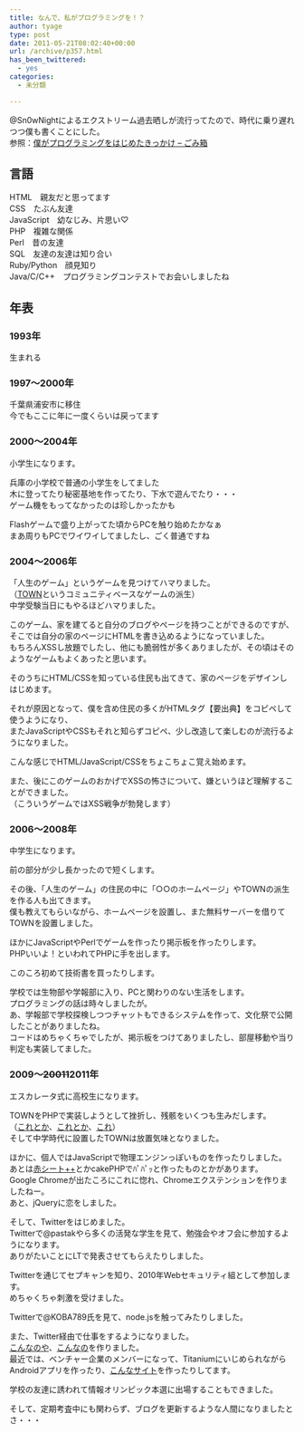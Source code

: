 ```yaml
---
title: なんで、私がプログラミングを！？
author: tyage
type: post
date: 2011-05-21T08:02:40+00:00
url: /archive/p357.html
has_been_twittered:
  - yes
categories:
  - 未分類

---
```

<p>@Sn0wNightによるエクストリーム過去晒しが流行ってたので、時代に乗り遅れつつ僕も書くことにした。<br />
参照：<a href="http://b.zero-signal.net/?p=1704">僕がプログラミングをはじめたきっかけ &#8211; ごみ箱</a></p>
<h2>言語</h2>
<p>HTML　親友だと思ってます<br />
CSS　たぶん友達<br />
JavaScript　幼なじみ、片思い♡<br />
PHP　複雑な関係<br />
Perl　昔の友達<br />
SQL　友達の友達は知り合い<br />
Ruby/Python　顔見知り<br />
Java/C/C++　プログラミングコンテストでお会いしましたね<br />
<!--more--></p>
<h2>年表</h2>
<h3>1993年</h3>
<p>生まれる</p>
<h3>1997～2000年</h3>
<p>千葉県浦安市に移住<br />
今でもここに年に一度くらいは戻ってます</p>
<h3>2000～2004年</h3>
<p> 小学生になります。</p>
<p>兵庫の小学校で普通の小学生をしてました<br />
木に登ってたり秘密基地を作ってたり、下水で遊んでたり・・・<br />
ゲーム機をもってなかったのは珍しかったかも</p>
<p>Flashゲームで盛り上がってた頃からPCを触り始めたかなぁ<br />
まあ周りもPCでワイワイしてましたし、ごく普通ですね</p>
<h3>2004～2006年</h3>
<p>「人生のゲーム」というゲームを見つけてハマりました。<br />
（<a href="http://brassiere.jp/02cgi/09.html">TOWN</a>というコミュニティベースなゲームの派生）<br />
中学受験当日にもやるほどハマりました。</p>
<p>このゲーム、家を建てると自分のブログやページを持つことができるのですが、<br />
そこでは自分の家のページにHTMLを書き込めるようになっていました。<br />
もちろんXSSし放題でしたし、他にも脆弱性が多くありましたが、その頃はそのようなゲームもよくあったと思います。</p>
<p>そのうちにHTML/CSSを知っている住民も出てきて、家のページをデザインしはじめます。</p>
<p>それが原因となって、僕を含め住民の多くがHTMLタグ【要出典】をコピペして使うようになり、<br />
またJavaScriptやCSSもそれと知らずコピペ、少し改造して楽しむのが流行るようになりました。</p>
<p>こんな感じでHTML/JavaScript/CSSをちょこちょこ覚え始めます。</p>
<p>また、後にこのゲームのおかげでXSSの怖さについて、嫌というほど理解することができました。<br />
（こういうゲームではXSS戦争が勃発します）</p>
<h3>2006～2008年</h3>
<p>中学生になります。</p>
<p>前の部分が少し長かったので短くします。</p>
<p>その後、「人生のゲーム」の住民の中に「○○のホームページ」やTOWNの派生を作る人も出てきます。<br />
僕も教えてもらいながら、ホームページを設置し、また無料サーバーを借りてTOWNを設置しました。</p>
<p>ほかにJavaScriptやPerlでゲームを作ったり掲示板を作ったりします。<br />
PHPいいよ！といわれてPHPに手を出します。</p>
<p>このころ初めて技術書を買ったりします。</p>
<p>学校では生物部や学報部に入り、PCと関わりのない生活をします。<br />
プログラミングの話は時々しましたが。<br />
あ、学報部で学校探検しつつチャットもできるシステムを作って、文化祭で公開したことがありましたね。<br />
コードはめちゃくちゃでしたが、掲示板をつけてありましたし、部屋移動や当り判定も実装してました。</p>
<h3>2009～<s>20011</s>2011年</h3>
<p>エスカレータ式に高校生になります。</p>
<p>TOWNをPHPで実装しようとして挫折し、残骸をいくつも生みだします。<br />
（<a href="http://tyage.sakura.ne.jp/town_first/">これとか</a>、<a href="http://tyage.sakura.ne.jp/town/">これとか</a>、<a href="http://tyage.sakura.ne.jp/town_dev/">これ</a>）<br />
そして中学時代に設置したTOWNは放置気味となりました。</p>
<p>ほかに、個人ではJavaScriptで物理エンジンっぽいものを作ったりしました。<br />
あとは<a href="http://tyage.sakura.ne.jp/akasheet/">赤シート++</a>とかcakePHPでﾊﾟﾊﾟｯと作ったものとかがあります。<br />
Google Chromeが出たころにこれに惚れ、Chromeエクステンションを作りましたねー。<br />
あと、jQueryに恋をしました。</p>
<p>そして、Twitterをはじめました。<br />
Twitterで@pastakやら多くの活発な学生を見て、勉強会やオフ会に参加するようになります。<br />
ありがたいことにLTで発表させてもらえたりしました。</p>
<p>Twitterを通じてセプキャンを知り、2010年Webセキュリティ組として参加します。<br />
めちゃくちゃ刺激を受けました。</p>
<p>Twitterで@KOBA789氏を見て、node.jsを触ってみたりしました。</p>
<p>また、Twitter経由で仕事をするようになりました。<br />
<a href="http://tsukulog.info/">こんなのや</a>、<a href="http://skype-skype.com/">こんなの</a>を作りました。<br />
最近では、ベンチャー企業のメンバーになって、TitaniumにいじめられながらAndroidアプリを作ったり、<a href="http://careergirl.tv/">こんなサイト</a>を作ったりしてます。</p>
<p>学校の友達に誘われて情報オリンピック本選に出場することもできました。</p>
<p>そして、定期考査中にも関わらず、ブログを更新するような人間になりましたとさ・・・</p>
